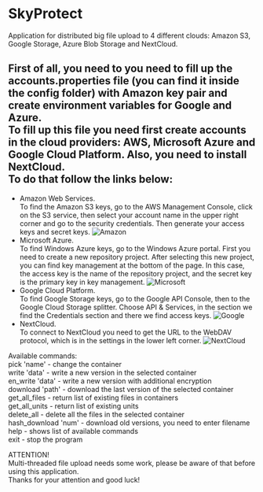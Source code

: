 # SkyProtect

Application for distributed big file upload to 4 different clouds: Amazon S3, Google Storage, Azure Blob Storage and NextCloud.

First of all, you need to you need to fill up the accounts.properties file (you can find it inside the config folder) with Amazon key pair and create environment variables for Google and Azure.  
To fill up this file you need first create accounts in the cloud providers: AWS, Microsoft Azure and Google Cloud Platform. Also, you need to install NextCloud.  
To do that follow the links below:  
---
- Amazon Web Services.  
To find the Amazon S3 keys, go to the AWS Management Console, click on the S3 service, then select your account name in the upper right corner and go to the security credentials. Then generate your access keys and secret keys.
![Amazon](https://i.ibb.co/XyGbk23/amazon.jpg)
- Microsoft Azure.   
To find Windows Azure keys, go to the Windows Azure portal. First you need to create a new repository project. After selecting this new project, you can find key management at the bottom of the page. In this case, the access key is the name of the repository project, and the secret key is the primary key in key management.
![Microsoft](https://i.ibb.co/C1BXmw8/azure.png)
- Google Cloud Platform.   
To find Google Storage keys, go to the Google API Console, then to the Google Cloud Storage splitter. Choose API & Services, in the section we find the Credentials section and there we find access keys.
![Google](https://i.ibb.co/0r8CR9Y/google.png)
- NextCloud.  
To connect to NextCloud you need to get the URL to the WebDAV protocol, which is in the settings in the lower left corner.
![NextCloud](https://i.ibb.co/hWQwRbn/nextcloud.png)



Available commands:  
pick 'name'     - change the container  
write 'data'    - write a new version in the selected container  
en_write 'data' - write a new version with additional encryption  
download 'path' - download the last version of the selected container  
get_all_files   - return list of existing files in containers  
get_all_units   - return list of existing units  
delete_all      - delete all the files in the selected container  
hash_download 'num' - download old versions, you need to enter filename  
help            - shows list of available commands  
exit            - stop the program  

ATTENTION!   
Multi-threaded file upload needs some work, please be aware of that before using this application.   
Thanks for your attention and good luck!
